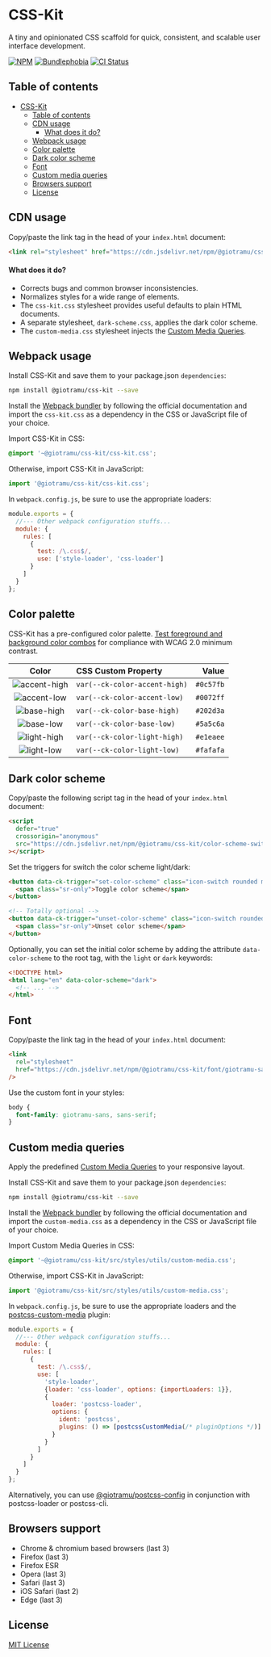 # CSS-Kit

A tiny and opinionated CSS scaffold for quick, consistent, and scalable user interface development.

[![NPM][npm-img]][npm-url]
[![Bundlephobia][bundlephobia-img]][bundlephobia-url]
[![CI Status][ci-img]][ci-url]

## Table of contents

- [CSS-Kit](#css-kit)
  - [Table of contents](#table-of-contents)
  - [CDN usage](#cdn-usage)
    - [What does it do?](#what-does-it-do)
  - [Webpack usage](#webpack-usage)
  - [Color palette](#color-palette)
  - [Dark color scheme](#dark-color-scheme)
  - [Font](#font)
  - [Custom media queries](#custom-media-queries)
  - [Browsers support](#browsers-support)
  - [License](#license)

## CDN usage

Copy/paste the link tag in the head of your `index.html` document:

```html
<link rel="stylesheet" href="https://cdn.jsdelivr.net/npm/@giotramu/css-kit" />
```

#### What does it do?

- Corrects bugs and common browser inconsistencies.
- Normalizes styles for a wide range of elements.
- The `css-kit.css` stylesheet provides useful defaults to plain HTML documents.
- A separate stylesheet, `dark-scheme.css`, applies the dark color scheme.
- The `custom-media.css` stylesheet injects the [Custom Media Queries][custom-mq-url].

## Webpack usage

Install CSS-Kit and save them to your package.json `dependencies`:

```sh
npm install @giotramu/css-kit --save
```

Install the [Webpack bundler][webpack-url] by following the official documentation and import the `css-kit.css` as a dependency in the CSS or JavaScript file of your choice.

Import CSS-Kit in CSS:

```css
@import '~@giotramu/css-kit/css-kit.css';
```

Otherwise, import CSS-Kit in JavaScript:

```js
import '@giotramu/css-kit/css-kit.css';
```

In `webpack.config.js`, be sure to use the appropriate loaders:

```js
module.exports = {
  //--- Other webpack configuration stuffs...
  module: {
    rules: [
      {
        test: /\.css$/,
        use: ['style-loader', 'css-loader']
      }
    ]
  }
};
```

## Color palette

CSS-Kit has a pre-configured color palette. [Test foreground and background color combos][contrast-grid-url] for compliance with WCAG 2.0 minimum contrast.

|     Color      | CSS Custom Property           |     Value |
| :------------: | :---------------------------- | --------: |
| ![accent-high] | `var(--ck-color-accent-high)` | `#0c57fb` |
| ![accent-low]  | `var(--ck-color-accent-low)`  | `#0072ff` |
|  ![base-high]  | `var(--ck-color-base-high)`   | `#202d3a` |
|  ![base-low]   | `var(--ck-color-base-low)`    | `#5a5c6a` |
| ![light-high]  | `var(--ck-color-light-high)`  | `#e1eaee` |
|  ![light-low]  | `var(--ck-color-light-low)`   | `#fafafa` |

## Dark color scheme

Copy/paste the following script tag in the head of your `index.html` document:

```html
<script
  defer="true"
  crossorigin="anonymous"
  src="https://cdn.jsdelivr.net/npm/@giotramu/css-kit/color-scheme-switcher.js"
></script>
```

Set the triggers for switch the color scheme light/dark:

```html
<button data-ck-trigger="set-color-scheme" class="icon-switch rounded muted">
  <span class="sr-only">Toggle color scheme</span>
</button>

<!-- Totally optional -->
<button data-ck-trigger="unset-color-scheme" class="icon-switch rounded muted">
  <span class="sr-only">Unset color scheme</span>
</button>
```

Optionally, you can set the initial color scheme by adding the attribute `data-color-scheme` to the root tag, with the `light` or `dark` keywords:

```html
<!DOCTYPE html>
<html lang="en" data-color-scheme="dark">
  <!-- ... -->
</html>
```

## Font

Copy/paste the link tag in the head of your `index.html` document:

```html
<link
  rel="stylesheet"
  href="https://cdn.jsdelivr.net/npm/@giotramu/css-kit/font/giotramu-sans.css"
/>
```

Use the custom font in your styles:

```css
body {
  font-family: giotramu-sans, sans-serif;
}
```

## Custom media queries

Apply the predefined [Custom Media Queries][custom-mq-url] to your responsive layout.

Install CSS-Kit and save them to your package.json `dependencies`:

```sh
npm install @giotramu/css-kit --save
```

Install the [Webpack bundler][webpack-url] by following the official documentation and import the `custom-media.css` as a dependency in the CSS or JavaScript file of your choice.

Import Custom Media Queries in CSS:

```css
@import '~@giotramu/css-kit/src/styles/utils/custom-media.css';
```

Otherwise, import CSS-Kit in JavaScript:

```js
import '@giotramu/css-kit/src/styles/utils/custom-media.css';
```

In `webpack.config.js`, be sure to use the appropriate loaders and the [postcss-custom-media][postcss-custom-media-url] plugin:

```js
module.exports = {
  //--- Other webpack configuration stuffs...
  module: {
    rules: [
      {
        test: /\.css$/,
        use: [
          'style-loader',
          {loader: 'css-loader', options: {importLoaders: 1}},
          {
            loader: 'postcss-loader',
            options: {
              ident: 'postcss',
              plugins: () => [postcssCustomMedia(/* pluginOptions */)]
            }
          }
        ]
      }
    ]
  }
};
```

Alternatively, you can use [@giotramu/postcss-config][postcss-config-url] in conjunction with postcss-loader or postcss-cli.

## Browsers support

- Chrome & chromium based browsers (last 3)
- Firefox (last 3)
- Firefox ESR
- Opera (last 3)
- Safari (last 3)
- iOS Safari (last 2)
- Edge (last 3)

## License

[MIT License](./LICENSE)

<!---
  I M A G E S
-->

[bundlephobia-img]: https://img.shields.io/bundlephobia/min/@giotramu/css-kit?label=bundle%20size&style=flat-square&colorA=0c57fb&colorB=0c57fb
[ci-img]: https://img.shields.io/github/workflow/status/giotramu/css-kit/test%20+%20build?style=flat-square&colorA=0c57fb&colorB=0c57fb
[npm-img]: https://img.shields.io/npm/v/@giotramu/css-kit?style=flat-square&colorA=0c57fb&colorB=0c57fb

<!---
  C O L O R S
-->

[accent-high]: https://via.placeholder.com/40/0c57fb/0c57fb.png
[accent-low]: https://via.placeholder.com/40/0072ff/0072ff.png
[base-high]: https://via.placeholder.com/40/202d3a/202d3a.png
[base-low]: https://via.placeholder.com/40/5a5c6a/5a5c6a.png
[light-high]: https://via.placeholder.com/40/e1eaee/e1eaee.png
[light-low]: https://via.placeholder.com/40/fafafa/fafafa.png
[white]: https://via.placeholder.com/40/fff/fff.png
[black]: https://via.placeholder.com/40/000/000.png

<!---
  L I N K S
-->

[bundlephobia-url]: https://bundlephobia.com/result?p=@giotramu/css-kit
[ci-url]: https://github.com/giotramu/css-kit/actions
[custom-mq-url]: ./src/styles/utils/custom-media.css
[npm-url]: https://www.npmjs.com/package/@giotramu/css-kit
[postcss-config-url]: https://github.com/giotramu/postcss-config
[postcss-custom-media-url]: https://github.com/postcss/postcss-custom-media
[webpack-url]: https://webpack.js.org
[contrast-grid-url]: http://contrast-grid.eightshapes.com/?background-colors=&foreground-colors=%230c57fb%2C%20accent-high%0D%0A%230072ff%2C%20accent-low%0D%0A%23202D3A%2C%20base-high%0D%0A%235A5C6A%2C%20base-low%0D%0A%23E1EAEE%2C%20light-high%0D%0A%23FAFAFA%2C%20light-low%0D%0A%2313A699%2C%20ok%0D%0A%23FF2F6C%2C%20ko%0D%0A%23FFBE33%2C%20warn%0D%0A%23000%2C%20black%0D%0A%23FFF%2C%20white&es-color-form__tile-size=compact
